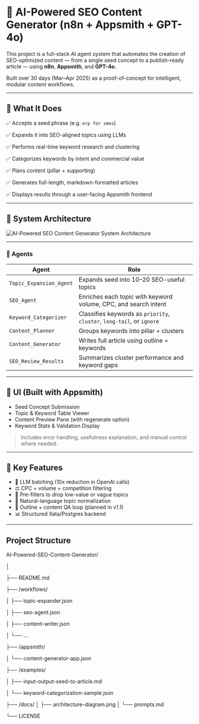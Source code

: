 # 🧠 AI-Powered SEO Content Generator (n8n + Appsmith + GPT-4o)

This project is a full-stack AI agent system that automates the creation of SEO-optimized content — from a single seed concept to a publish-ready article — using **n8n**, **Appsmith**, and **GPT-4o**.

Built over 30 days (Mar–Apr 2025) as a proof-of-concept for intelligent, modular content workflows.

---

## 🚀 What It Does


✅ Accepts a seed phrase (e.g. `erp for smes`)

✅ Expands it into SEO-aligned topics using LLMs

✅ Performs real-time keyword research and clustering

✅ Categorizes keywords by intent and commercial value

✅ Plans content (pillar + supporting)

✅ Generates full-length, markdown-formatted articles

✅ Displays results through a user-facing Appsmith frontend

---

## 🧱 System Architecture

![AI-Powered SEO Content Generator System Architecture](../main/images/sys_architecture.png)


---

### 🔗 Agents

| Agent | Role |
| --- | --- |
| `Topic_Expansion_Agent` | Expands seed into 10–20 SEO-useful topics |
| `SEO_Agent` | Enriches each topic with keyword volume, CPC, and search intent |
| `Keyword_Categorizer` | Classifies keywords as `priority`, `cluster`, `long-tail`, or `ignore` |
| `Content_Planner` | Groups keywords into pillar + clusters |
| `Content_Generator` | Writes full article using outline + keywords |
| `SEO_Review_Results` | Summarizes cluster performance and keyword gaps |

---

## 📸 UI (Built with Appsmith)

- Seed Concept Submission
- Topic & Keyword Table Viewer
- Content Preview Pane (with regenerate option)
- Keyword Stats & Validation Display

> Includes error handling, usefulness explanation, and manual control where needed.
> 

---

## 🧠 Key Features

- 🔁 LLM batching (10x reduction in OpenAI calls)
- ⚖️ CPC + volume + competition filtering
- 🧼 Pre-filters to drop low-value or vague topics
- 🧠 Natural-language topic normalization
- 🧪 Outline + content QA loop (planned in v1.1)
- 📊 Structured Xata/Postgres backend

---

## Project Structure 

AI-Powered-SEO-Content-Generator/

│

├── README.md

├── /workflows/

│   ├── topic-expander.json

│   ├── seo-agent.json

│   ├── content-writer.json

│   └── ...

├── /appsmith/

│   └── content-generator-app.json

├── /examples/

│   ├── input-output-seed-to-article.md

│   └── keyword-categorization-sample.json

├── /docs/
│   ├── architecture-diagram.png
│   └── prompts.md

└── LICENSE


